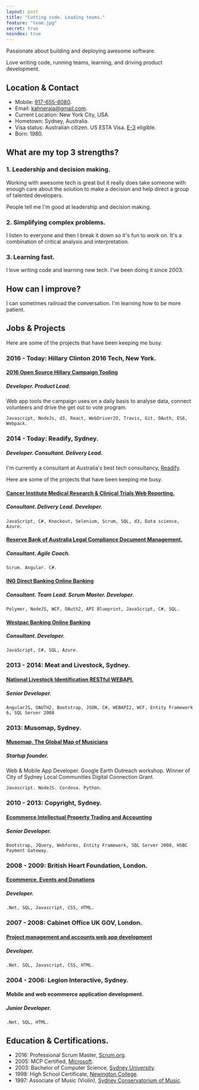 ```yaml
---
layout: post
title: "Cutting code. Leading teams."
feature: "team.jpg"
secret: true
noindex: true
---
```


Passionate about building and deploying awesome software.

Love writing code, running teams, learning, and driving product development.

## Location & Contact

- Mobile: [917-655-8080](tel:917-655-8080).
- Email: <kahneraja@gmail.com>.
- Current Location: New York City, USA.
- Hometown: Sydney, Australia.
- Visa status: Australian citizen. US ESTA Visa.  [E-3](https://www.uscis.gov/working-united-states/temporary-workers/e-3-certain-specialty-occupation-professionals-australia) eligible.
- Born: 1980.

## What are my top 3 strengths?

### 1. Leadership and decision making.

Working with awesome tech is great but it really does take someone with enough care about the solution to make a decision and help direct a group of talented developers.

People tell me I'm good at leadership and decision making.

### 2. Simplifying complex problems.

I listen to everyone and then I break it down so it's fun to work on. It's a combination of critical analysis and interpretation.

### 3. Learning fast.

I love writing code and learning new tech. I've been doing it since 2003.

## How can I improve?

I can sometimes railroad the conversation. I'm learning how to be more patient.

## Jobs & Projects

Here are some of the projects that have been keeping me busy.

### 2016 - Today: Hillary Clinton 2016 Tech, New York.

#### [2016 Open Source Hillary Campaign Tooling](http://devprogress.us/)

##### Developer. Product Lead.

Web app tools the campaign uses on a daily basis to analyse data, connect volunteers and drive the get out to vote program.

	Javascript, NodeJs, d3, React, WebDriverIO, Travis, Git, OAuth, ES6, Webpack.

### 2014 - Today: Readify, Sydney.

##### Developer. Consultant. Delivery Lead.

I'm currently a consultant at Australia's best tech consultancy, [Readify](http://www.readify.net).

Here are some of the projects that have been keeping me busy.

#### [Cancer Institute Medical Research & Clinical Trials Web Reporting.](http://www.cancerinstitute.org.au)

##### Consultant. Delivery Lead. Developer.

	JavaScript, C#, Knockout, Selenium, Scrum, SQL, d3, Data science, Azure.

#### [Reserve Bank of Australia Legal Compliance Document Management.](http://www.rba.gov.au)

##### Consultant. Agile Coach.

	Scrum. Angular. C#.

#### [ING Direct Banking Online Banking](http://www.ingdirect.com.au)

##### Consultant. Team Lead. Scrum Master. Developer.

	Polymer, NodeJS, WCF, OAuth2, API Blueprint, JavaScript, C#, SQL.

#### [Westpac Banking Online Banking](http://www.westpac.com.au)

##### Consultant. Developer.

	JavaScript, C#, SQL, Azure.

### 2013 - 2014: Meat and Livestock, Sydney.

#### [National Livestock Identification RESTful WEBAPI.](http://www.nlis.com.au)

##### Senior Developer.

	AngularJS, OAUTH2, Bootstrap, JSON, C#, WEBAPI2, WCF, Entity Framework 6, SQL Server 2008

### 2013: Musomap, Sydney.

#### [Musomap, The Global Map of Musicians](http://www.musomap.com)

##### Startup founder.

Web & Mobile App Developer. Google Earth Outreach workshop. Winner of City of Sydney Local Communities Digital Connection Grant.

	Javascript. NodeJS. Cordova. Python.

### 2010 - 2013: Copyright, Sydney.

#### [Ecommerce Intellectual Property Trading and Accounting](http://www.copyright.org.au)

##### Senior Developer.

	Bootstrap, JQuery, Webforms, Entity Framework, SQL Server 2008, HSBC Payment Gateway.

### 2008 - 2009: British Heart Foundation, London.

#### [Ecommerce, Events and Donations](http://www.bhf.org.uk)

##### Developer.

	.Net, SQL, Javascript, CSS, HTML.

### 2007 - 2008: Cabinet Office UK GOV, London.

#### [Project management and accounts  web app development](https://www.gov.uk/government/policies/major-project-management)

##### Developer.

	.Net, SQL, Javascript, CSS, HTML.

### 2004 - 2006: Legion Interactive, Sydney.

#### Mobile and web ecommerce application development.

##### Junior Developer.

	.Net, SQL, HTML.

## Education & Certifications.

- 2016: Professional Scrum Master, [Scrum.org](http://www.scrum.org).
- 2005: MCP Certified, [Microsoft](http://www.microsoft.com).
- 2003: Bachelor of Computer Science, [Sydney University](http://sydney.edu.au/).
- 1998: High School Certificate, [Newington College](http://www.newington.nsw.edu.au).
- 1997: Associate of Music (Violin), [Sydney Conservatorium of Music](http://music.sydney.edu.au).
